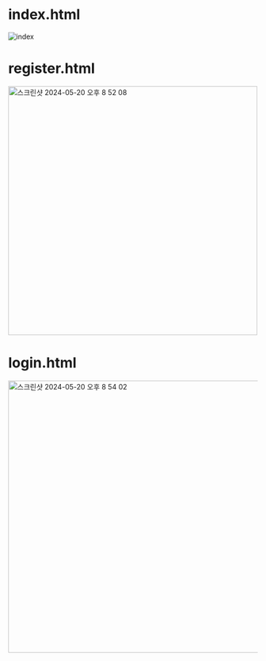 # index.html
![index](https://github.com/wldhks1959/TLTS/assets/69555890/a6ec038f-347c-4634-b26f-76dddc411947)

# register.html
<img width="503" alt="스크린샷 2024-05-20 오후 8 52 08" src="https://github.com/wldhks1959/TLTS/assets/64916999/5696a340-c117-4b23-ae34-72893a4c74c0">

# login.html
<img width="550" alt="스크린샷 2024-05-20 오후 8 54 02" src="https://github.com/wldhks1959/TLTS/assets/64916999/b5f4eba0-96ad-4d5b-9eee-fa565b31640c">
